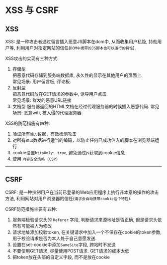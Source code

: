 # XSS 与 CSRF

## XSS
XSS: 是一种攻击者通过留言插入恶意JS脚本在dom中, 从而收集用户私隐, 持劫用户等, 利用用户对指定网站的信任(`DOM中携带的JS脚本也可以运行的特性`).

XSS攻击的实现有三种方式:
1. 存储型  
    把恶意代码存储到服务端数据库, 永久性的显示在其他用户的页面上.  
    常见场景: 用户留言板, 评论板.
2. 反射型  
    把恶意代码放在GET请求的参数中, 诱导用户点击.  
    常见场景: 群发的恶意URL链接
3. 文档型
    服务器返回的HTML文档在经过代理服务器的时候插入恶意代码.
    常见场景: 恶意wifi, 被入侵的代理服务器.

XSS的防范措施有四种:
1. 验证所有`输入`数据，有效检测攻击
2. 对所有`输出`数据进行适当的编码，以防止任何已成功注入的脚本在浏览器端运行
3. cookie设置`httpOnly: true`, 避免通过js获取到cookie信息
4. 使用 `内容安全策略 (CSP)`
----------------------------
## CSRF
CSRF:  是一种挟制用户在当前已登录的Web应用程序上执行非本意的操作的攻击方法, 利用网站对用户浏览器的信任(`请求会自动携带cookie这个特性`).

CSRF防范措施主要有五种:
1. 服务端检验请求头的 `Referer` 字段, 判断请求来源地址是否正确, 但是请求头依然有可能被人为修改
2. 请求地址添加校验token, 在关键请求中加入一个不保存在cookie的token参数, 用于校验请求是否为本人处于自己意愿发送.
3. 设置在set-cookie中添加`SameSite`字段, 跨站时不发送
4. 不要使用GET请求, 尽量使用POST请求. GET请求的成本太低
5. 把token放在头部的自定义字段, 而不是放在cookie